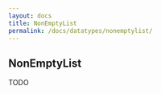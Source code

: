 ```yaml
---
layout: docs
title: NonEmptyList
permalink: /docs/datatypes/nonemptylist/
---
```


## NonEmptyList

TODO